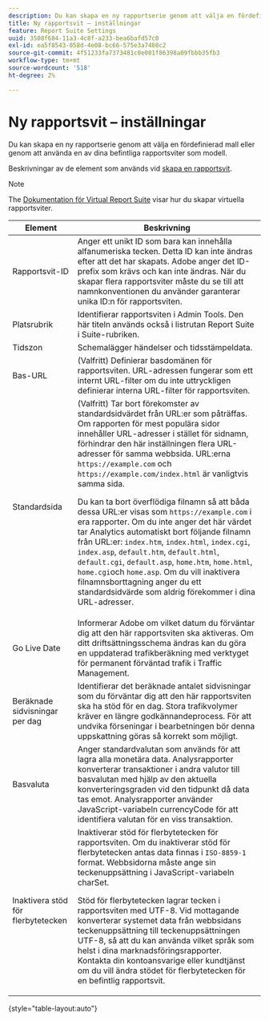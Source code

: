 ```yaml
---
description: Du kan skapa en ny rapportserie genom att välja en fördefinierad mall eller genom att använda en av dina befintliga rapportsviter som modell.
title: Ny rapportsvit – inställningar
feature: Report Suite Settings
uuid: 3508f684-11a3-4c8f-a233-bea6bafd57c0
exl-id: ea5f8543-058d-4e08-bc66-575e3a7460c2
source-git-commit: 4f51233fa7373481c0e001f86398a09fbbb35fb3
workflow-type: tm+mt
source-wordcount: '518'
ht-degree: 2%

---
```


# Ny rapportsvit – inställningar

Du kan skapa en ny rapportserie genom att välja en fördefinierad mall eller genom att använda en av dina befintliga rapportsviter som modell.

Beskrivningar av de element som används vid [skapa en rapportsvit](/help/admin/c-manage-report-suites/c-new-report-suite/t-create-a-report-suite.md).

>[!NOTE]
>
>The [Dokumentation för Virtual Report Suite](/help/components/vrs/c-workflow-vrs/vrs-create.md) visar hur du skapar virtuella rapportsviter.

| Element | Beskrivning |
| --- | --- |
| Rapportsvit-ID | Anger ett unikt ID som bara kan innehålla alfanumeriska tecken. Detta ID kan inte ändras efter att det har skapats. Adobe anger det ID-prefix som krävs och kan inte ändras.  När du skapar flera rapportsviter måste du se till att namnkonventionen du använder garanterar unika ID:n för rapportsviten. |
| Platsrubrik | Identifierar rapportsviten i Admin Tools. Den här titeln används också i listrutan Report Suite i Suite-rubriken. |
| Tidszon | Schemalägger händelser och tidsstämpeldata. |
| Bas-URL | (Valfritt) Definierar basdomänen för rapportsviten. URL-adressen fungerar som ett internt URL-filter om du inte uttryckligen definierar interna URL-filter för rapportsviten. |
| Standardsida | (Valfritt) Tar bort förekomster av standardsidvärdet från URL:er som påträffas. Om rapporten för mest populära sidor innehåller URL-adresser i stället för sidnamn, förhindrar den här inställningen flera URL-adresser för samma webbsida.  URL:erna `https://example.com` och `https://example.com/index.html` är vanligtvis samma sida.<p> Du kan ta bort överflödiga filnamn så att båda dessa URL:er visas som `https://example.com` i era rapporter. Om du inte anger det här värdet tar Analytics automatiskt bort följande filnamn från URL:er: `index.htm`, `index.html`, `index.cgi`, `index.asp`,  `default.htm`, `default.html`, `default.cgi`, `default.asp`, `home.htm`, `home.html`, `home.cgi`och `home.asp`. Om du vill inaktivera filnamnsborttagning anger du ett standardsidvärde som aldrig förekommer i dina URL-adresser. |
| Go Live Date | Informerar Adobe om vilket datum du förväntar dig att den här rapportsviten ska aktiveras. Om ditt driftsättningsschema ändras kan du göra en uppdaterad trafikberäkning med verktyget för permanent förväntad trafik i Traffic Management. |
| Beräknade sidvisningar per dag | Identifierar det beräknade antalet sidvisningar som du förväntar dig att den här rapportsviten ska ha stöd för en dag. Stora trafikvolymer kräver en längre godkännandeprocess. För att undvika förseningar i bearbetningen bör denna uppskattning göras så korrekt som möjligt. |
| Basvaluta | Anger standardvalutan som används för att lagra alla monetära data. Analysrapporter konverterar transaktioner i andra valutor till basvalutan med hjälp av den aktuella konverteringsgraden vid den tidpunkt då data tas emot. Analysrapporter använder JavaScript-variabeln currencyCode för att identifiera valutan för en viss transaktion. |
| Inaktivera stöd för flerbytetecken | Inaktiverar stöd för flerbytetecken för rapportsviten. Om du inaktiverar stöd för flerbytetecken antas data finnas i `ISO-8859-1` format. Webbsidorna måste ange sin teckenuppsättning i JavaScript-variabeln charSet. <p>Stöd för flerbytetecken lagrar tecken i rapportsviten med UTF-8. Vid mottagande konverterar systemet data från webbsidans teckenuppsättning till teckenuppsättningen UTF-8, så att du kan använda vilket språk som helst i dina marknadsföringsrapporter.  Kontakta din kontoansvarige eller kundtjänst om du vill ändra stödet för flerbytetecken för en befintlig rapportsvit. |

{style=&quot;table-layout:auto&quot;}
